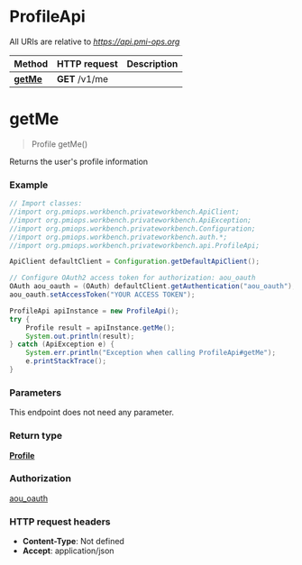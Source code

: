 # ProfileApi

All URIs are relative to *https://api.pmi-ops.org*

Method | HTTP request | Description
------------- | ------------- | -------------
[**getMe**](ProfileApi.md#getMe) | **GET** /v1/me | 


<a name="getMe"></a>
# **getMe**
> Profile getMe()



Returns the user&#39;s profile information

### Example
```java
// Import classes:
//import org.pmiops.workbench.privateworkbench.ApiClient;
//import org.pmiops.workbench.privateworkbench.ApiException;
//import org.pmiops.workbench.privateworkbench.Configuration;
//import org.pmiops.workbench.privateworkbench.auth.*;
//import org.pmiops.workbench.privateworkbench.api.ProfileApi;

ApiClient defaultClient = Configuration.getDefaultApiClient();

// Configure OAuth2 access token for authorization: aou_oauth
OAuth aou_oauth = (OAuth) defaultClient.getAuthentication("aou_oauth");
aou_oauth.setAccessToken("YOUR ACCESS TOKEN");

ProfileApi apiInstance = new ProfileApi();
try {
    Profile result = apiInstance.getMe();
    System.out.println(result);
} catch (ApiException e) {
    System.err.println("Exception when calling ProfileApi#getMe");
    e.printStackTrace();
}
```

### Parameters
This endpoint does not need any parameter.

### Return type

[**Profile**](Profile.md)

### Authorization

[aou_oauth](../README.md#aou_oauth)

### HTTP request headers

 - **Content-Type**: Not defined
 - **Accept**: application/json

